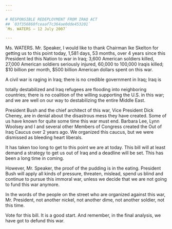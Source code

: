 ```yaml
---
---

# RESPONSIBLE REDEPLOYMENT FROM IRAQ ACT
## `03f356860fceaaf7c364ae0dde453201`
`Ms. WATERS — 12 July 2007`

---
```



Ms. WATERS. Mr. Speaker, I would like to thank Chairman Ike Skelton 
for getting us to this point today, 1,581 days, 53 months, over 4 years 
since this President led this Nation to war in Iraq; 3,600 American 
soldiers killed, 27,000 American soldiers seriously injured, 60,000 to 
100,000 Iraqis killed; $10 billion per month, $500 billion American 
dollars spent on this war.

A civil war is raging in Iraq; there is no credible government in 
Iraq; Iraq is


totally destabilized and Iraq refugees are flooding into neighboring 
countries; there is no coalition of the willing supporting the U.S. in 
this war; and we are well on our way to destabilizing the entire Middle 
East.

President Bush and the chief architect of this war, Vice President 
Dick Cheney, are in denial about the disastrous mess they have created. 
Some of us have known for quite some time this war must end. Barbara 
Lee, Lynn Woolsey and I and several other Members of Congress created 
the Out of Iraq Caucus over 2 years ago. We organized this caucus, but 
we were dismissed as bleeding heart liberals.

It has taken too long to get to this point we are at today. This bill 
will at least demand a strategy to get us out of Iraq and a deadline 
will be set. This has been a long time in coming.

However, Mr. Speaker, the proof of the pudding is in the eating. 
President Bush will apply all kinds of pressure, threaten, mislead, 
spend us blind and continue to pursue this immoral war, unless we 
decide that we are not going to fund this war anymore.

In the words of the people on the street who are organized against 
this war, Mr. President, not another nickel, not another dime, not 
another soldier, not this time.

Vote for this bill. It is a good start. And remember, in the final 
analysis, we have got to defund this war.